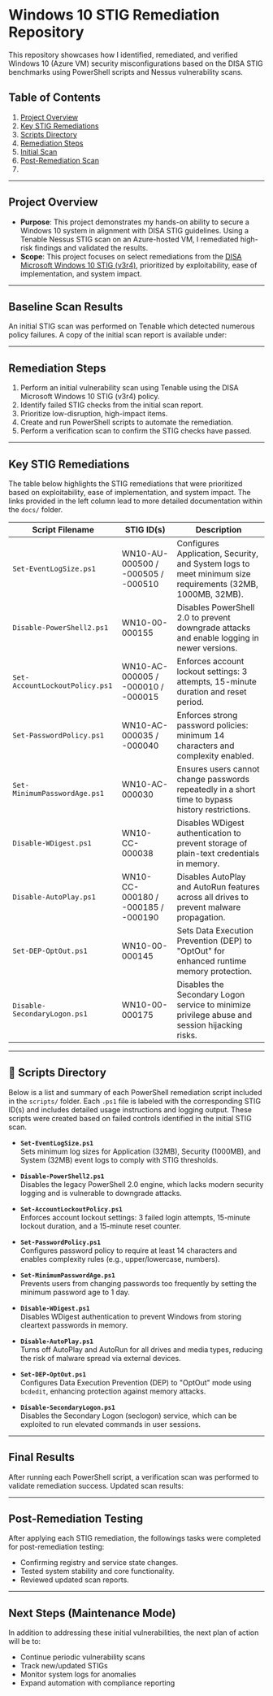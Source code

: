 # Windows 10 STIG Remediation Repository

This repository showcases how I identified, remediated, and verified Windows 10 (Azure VM) security misconfigurations based on the DISA STIG benchmarks using PowerShell scripts and Nessus vulnerability scans.

## Table of Contents

1. [Project Overview](#project-overview)
2. [Key STIG Remediations](#key-stig-remediations)
3. [Scripts Directory](#scripts-directory)
4. [Remediation Steps](#remediation-steps)
5. [Initial Scan](#initial-scan)
6. [Post-Remediation Scan](#post-remediation-scan)
7. 

---

## Project Overview

- **Purpose**: This project demonstrates my hands-on ability to secure a Windows 10 system in alignment with DISA STIG guidelines. Using a Tenable Nessus STIG scan on an Azure-hosted VM, I remediated high-risk findings and validated the results.
- **Scope**: This project focuses on select remediations from the [DISA Microsoft Windows 10 STIG (v3r4)]((https://www.tenable.com/audits/DISA_STIG_Microsoft_Windows_10_v3r4)), prioritized by exploitability, ease of implementation, and system impact.

---

## Baseline Scan Results

An initial STIG scan was performed on Tenable which detected numerous policy failures. A copy of the initial scan report is available under:

---

## Remediation Steps

1. Perform an initial vulnerability scan using Tenable using the DISA Microsoft Windows 10 STIG (v3r4) policy.
2. Identify failed STIG checks from the initial scan report.
3. Prioritize low-disruption, high-impact items.
4. Create and run PowerShell scripts to automate the remediation.
5. Perform a verification scan to confirm the STIG checks have passed.

---

## Key STIG Remediations
The table below highlights the STIG remediations that were prioritized based on exploitability, ease of implementation, and system impact. The links provided in the left column lead to more detailed documentation within the `docs/` folder.

| Script Filename                   | STIG ID(s)                                     | Description                                                                 |
|----------------------------------|------------------------------------------------|-----------------------------------------------------------------------------|
| `Set-EventLogSize.ps1`           | WN10-AU-000500 / -000505 / -000510             | Configures Application, Security, and System logs to meet minimum size requirements (32MB, 1000MB, 32MB). |
| `Disable-PowerShell2.ps1`        | WN10-00-000155                                 | Disables PowerShell 2.0 to prevent downgrade attacks and enable logging in newer versions. |
| `Set-AccountLockoutPolicy.ps1`   | WN10-AC-000005 / -000010 / -000015             | Enforces account lockout settings: 3 attempts, 15-minute duration and reset period. |
| `Set-PasswordPolicy.ps1`         | WN10-AC-000035 / -000040                       | Enforces strong password policies: minimum 14 characters and complexity enabled. |
| `Set-MinimumPasswordAge.ps1`     | WN10-AC-000030                                 | Ensures users cannot change passwords repeatedly in a short time to bypass history restrictions. |
| `Disable-WDigest.ps1`            | WN10-CC-000038                                 | Disables WDigest authentication to prevent storage of plain-text credentials in memory. |
| `Disable-AutoPlay.ps1`           | WN10-CC-000180 / -000185 / -000190             | Disables AutoPlay and AutoRun features across all drives to prevent malware propagation. |
| `Set-DEP-OptOut.ps1`             | WN10-00-000145                                 | Sets Data Execution Prevention (DEP) to "OptOut" for enhanced runtime memory protection. |
| `Disable-SecondaryLogon.ps1`     | WN10-00-000175                                 | Disables the Secondary Logon service to minimize privilege abuse and session hijacking risks. |


---

## 📂 Scripts Directory

Below is a list and summary of each PowerShell remediation script included in the `scripts/` folder. Each `.ps1` file is labeled with the corresponding STIG ID(s) and includes detailed usage instructions and logging output. These scripts were created based on failed controls identified in the initial STIG scan.

- **`Set-EventLogSize.ps1`**  
  Sets minimum log sizes for Application (32MB), Security (1000MB), and System (32MB) event logs to comply with STIG thresholds.

- **`Disable-PowerShell2.ps1`**  
  Disables the legacy PowerShell 2.0 engine, which lacks modern security logging and is vulnerable to downgrade attacks.

- **`Set-AccountLockoutPolicy.ps1`**  
  Enforces account lockout settings: 3 failed login attempts, 15-minute lockout duration, and a 15-minute reset counter.

- **`Set-PasswordPolicy.ps1`**  
  Configures password policy to require at least 14 characters and enables complexity rules (e.g., upper/lowercase, numbers).

- **`Set-MinimumPasswordAge.ps1`**  
  Prevents users from changing passwords too frequently by setting the minimum password age to 1 day.

- **`Disable-WDigest.ps1`**  
  Disables WDigest authentication to prevent Windows from storing cleartext passwords in memory.

- **`Disable-AutoPlay.ps1`**  
  Turns off AutoPlay and AutoRun for all drives and media types, reducing the risk of malware spread via external devices.

- **`Set-DEP-OptOut.ps1`**  
  Configures Data Execution Prevention (DEP) to "OptOut" mode using `bcdedit`, enhancing protection against memory attacks.

- **`Disable-SecondaryLogon.ps1`**  
  Disables the Secondary Logon (seclogon) service, which can be exploited to run elevated commands in user sessions.


---

## Final Results

After running each PowerShell script, a verification scan was performed to validate remediation success. Updated scan results:

---

## Post-Remediation Testing

After applying each STIG remediation, the followings tasks were completed for post-remediation testing:
- Confirming registry and service state changes.
- Tested system stability and core functionality.
- Reviewed updated scan reports.

---

## Next Steps (Maintenance Mode)

In addition to addressing these initial vulnerabilities, the next plan of action will be to:
- Continue periodic vulnerability scans 
- Track new/updated STIGs
- Monitor system logs for anomalies
- Expand automation with compliance reporting
